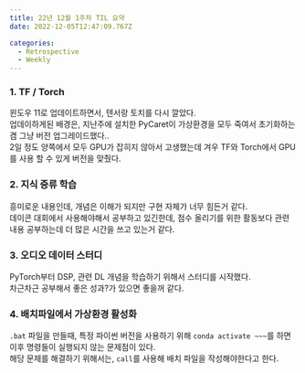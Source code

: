 ```yaml
---
title: 22년 12월 1주차 TIL 요약
date: 2022-12-05T12:47:09.767Z

categories:
  - Retrospective
  - Weekly
---
```


### 1. TF / Torch
윈도우 11로 업데이트하면서, 텐서랑 토치를 다시 깔았다.  
업데이하게된 배경은, 지난주에 설치한 PyCaret이 가상환경을 모두 죽여서 초기화하는 겸 그냥 버전 업그레이드했다..  
2일 정도 양쪽에서 모두 GPU가 잡히지 않아서 고생했는데 겨우 TF와 Torch에서 GPU를 사용 할 수 있게 버전을 맞췄다.

### 2. 지식 증류 학습
흥미로운 내용인데, 개념은 이해가 되지만 구현 자체가 너무 힘든거 같다.  
데이콘 대회에서 사용해야해서 공부하고 있긴한데, 점수 올리기를 위한 활동보다 관련 내용 공부하는데 더 많은 시간을 쓰고 있는거 같다.

### 3. 오디오 데이터 스터디
PyTorch부터 DSP, 관련 DL 개념을 학습하기 위해서 스터디를 시작했다.  
차근차근 공부해서 좋은 성과?가 있으면 좋을꺼 같다.

### 4. 배치파일에서 가상환경 활성화
`.bat` 파일을 만들때, 특정 파이썬 버전을 사용하기 위해 `conda activate ~~~`를 하면 이후 명령들이 실행되지 않는 문제점이 있다.  
해당 문제를 해결하기 위해서는, `call`를 사용해 배치 파일을 작성해야한다고 한다.